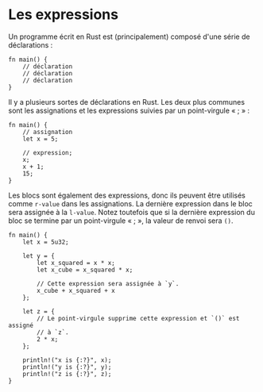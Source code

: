 # Les expressions

Un programme écrit en Rust est (principalement) composé d'une série de déclarations :

```rust,editable
fn main() {
    // déclaration
    // déclaration
    // déclaration
}

```

Il y a plusieurs sortes de déclarations en Rust. Les deux plus communes sont les assignations et les expressions suivies par un point-virgule « ; » :

```rust,editable
fn main() {
    // assignation
    let x = 5;

    // expression;
    x;
    x + 1;
    15;
}

```

Les blocs sont également des expressions, donc ils peuvent être utilisés comme `r-value` dans les assignations. La dernière expression dans le bloc sera assignée à la `l-value`. Notez toutefois que si la dernière expression du bloc se termine par un point-virgule « ; », la valeur de renvoi sera `()`.

```rust,editable
fn main() {
    let x = 5u32;

    let y = {
        let x_squared = x * x;
        let x_cube = x_squared * x;

        // Cette expression sera assignée à `y`.
        x_cube + x_squared + x
    };

    let z = {
        // Le point-virgule supprime cette expression et `()` est assigné 
        // à `z`.
        2 * x;
    };

    println!("x is {:?}", x);
    println!("y is {:?}", y);
    println!("z is {:?}", z);
}

```

